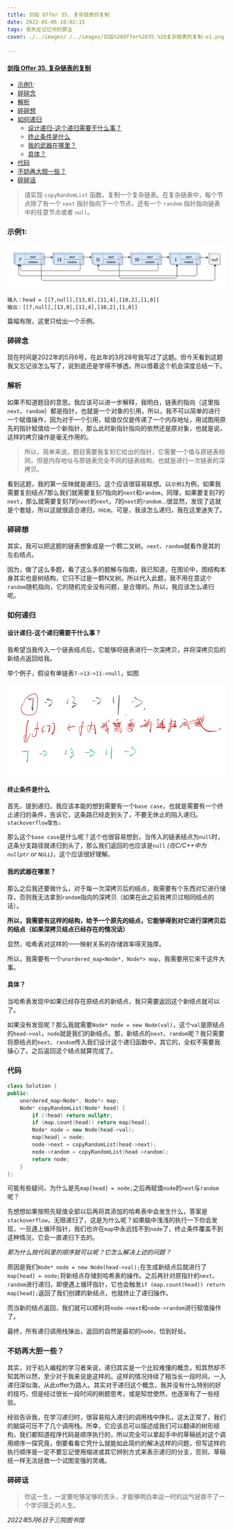 ```yaml
---
title: 剑指 Offer 35. 复杂链表的复制
date: 2022-05-06 10:02:15
tags: 丢失在记忆中的算法
cover: ./../images/./../images/剑指%20Offer%2035.%20复杂链表的复制-e1.png

---
```

#### [剑指 Offer 35. 复杂链表的复制](https://leetcode.cn/problems/fu-za-lian-biao-de-fu-zhi-lcof/)

- [示例1:](#示例1)
- [碎碎念](#碎碎念)
- [解析](#解析)
- [碎碎想](#碎碎想)
- [如何递归](#如何递归)
  - [设计递归-这个递归需要干什么事？](#设计递归-这个递归需要干什么事)
  - [终止条件是什么](#终止条件是什么)
  - [我的武器在哪里？](#我的武器在哪里)
  - [具体？](#具体)
- [代码](#代码)
- [不妨再大胆一些？](#不妨再大胆一些)
- [碎碎话](#碎碎话)

> 请实现 `copyRandomList` 函数，复制一个复杂链表。在复杂链表中，每个节点除了有一个 `next` 指针指向下一个节点，还有一个 `random` 指针指向链表中的任意节点或者 `null`。

### 示例1:

![e1](./../images/剑指%20Offer%2035.%20复杂链表的复制-e1.png)

```
输入：head = [[7,null],[13,0],[11,4],[10,2],[1,0]]
输出：[[7,null],[13,0],[11,4],[10,2],[1,0]]
```

篇幅有限，这里只给出一个示例。

### 碎碎念

现在时间是2022年的5月6号，在此年的3月28号我写过了这题。但今天看到这题我又忘记该怎么写了，说到底还是学得不够透。所以借着这个机会深度总结一下。

### 解析

如果不知道题目的意思。我应该可以进一步解释，我明白，链表的指向（这里指`next`、`random`）都是指针，也就是一个对象的引用，所以，我不可以简单的进行一个赋值操作，因为对于一个引用，赋值仅仅是传递了一个内存地址，用试图用原先的指针赋值给一个新指针，那么此时新指针指向的依然还是原对象，也就是说，这样的拷贝操作是毫无作用的。

> 所以，简单来说，题目需要我复刻它给出的指针，它需要一个值与原链表相同，但是内存地址与原链表完全不同的链表结构，也就是进行一次链表的深拷贝。

看到这题，我的第一反映就是递归。这个应该很容易联想。以`示例1`为例，如果我需要复刻结点7那么我们就需要复刻7指向的`next`和`random`，同理，如果要复刻7的`next`，那么就需要复刻7的`next`的`next`，7的`next`的`random`...很显然，发现了这就是个套娃，所以这就很适合递归，nice。可是，我该怎么递归，我在这里迷失了。

### 碎碎想

其实，我可以把这题的链表想象成是一个颗二叉树。`next`、`random`就看作是其的左右结点。

因为，做了这么多题，看了这么多的题解与指南，我已知道，在图论中，图结构本身其实也是树结构，它只不过是一颗N叉树。所以代入此题，我不用在意这个`random`随机指向，它的随机完全没有问题，是合理的。所以，我应该怎么递归呢。

### 如何递归

#### 设计递归-这个递归需要干什么事？

我希望当我传入一个链表结点后，它能够将链表进行一次深拷贝，并将深拷贝后的新结点返回给我。

举个例子，假设有单链表`7->13->11->null`，如图

![DFC2850DF3C5D15432E9CF490884CAE9](./../images/剑指%20Offer%2035.%20复杂链表的复制-1.png)

#### 终止条件是什么

首先，提到递归，我应该本能的想到需要有一个`base case`，也就是需要有一个终止递归的条件，告诉它，这条路已经走到头了，不要无休止的陷入递归。`stackoverflow警告⚠️`

那么这个`base case`是什么呢？这个也很容易想到，当传入的链表结点为`null`时，这条分支路径就递归到头了，那么我们返回的也应该是`null` *(在C/C++中为`nullptr` or `NULL`)*，这个应该很好理解。

#### 我的武器在哪里？

那么之后我还要做什么，对于每一次深拷贝后的结点，我需要有个东西对它进行储存，否则我无法拿到`random`指向的深拷贝（如果在此之前我拷贝过相同结点的话）。

**所以，我需要有这样的结构，给予一个原先的结点，它能够得到对它进行深拷贝后的结点（如果深拷贝结点已经存在的情况话）**

显然，哈希表对这样的一一映射关系的存储效率得天独厚。

所以，我需要有一个`unordered_map<Node*, Node*> map`，我需要用它来干这件大事。

#### 具体？

当哈希表发现中如果已经存在原结点的新结点，我只需要返回这个新结点就可以了。

如果没有发现呢？那么我就需要`Node* node = new Node(val)`，这个`val`是原结点的`head->val`，`node`就是我们的新结点。那，新结点的`next`、`random`呢？我只需要将原结点的`next`、`random`传入我们设计这个递归函数中，其它的，全权不需要我操心了。之后返回这个结点就算完成了。

### 代码

```C++
class Solution {
public:
    unordered_map<Node*, Node*> map;
    Node* copyRandomList(Node* head) {
        if (!head) return nullptr;
        if (map.count(head)) return map[head];
        Node* node = new Node(head->val);
        map[head] = node;
        node->next = copyRandomList(head->next);
        node->random = copyRandomList(head->random);
        return node;
    }
};
```

可能有些疑问，为什么是先`map[head] = node;`之后再赋值`node`的`next`与`random`呢？

先想想如果按照先赋值全部以后再将其添加的哈希表中会发生什么，答案是`stackoverflow`，无限递归了，这是为什么呢？如果脑中浅浅的执行一下你会发现，一旦遇上循环指针，我们也许在`map`中永远找不到`node`了，终止条件覆盖不到这种情况，它会一直递归下去的。

*那为什么按代码里的顺序就可以呢？它怎么解决上述的问题？*

原因是我们`Node* node = new Node(head->val);`在生成新结点后就进行了`map[head] = node;`将新结点存储到哈希表的操作。之后再针对原指针的`next`、`random`进行递归，即便遇上循环指针，它也会触发`if (map.count(head)) return map[head];`返回了我们创建的新结点，也就终止了递归操作。

而当新的结点返回，我们就可以顺利将`node->next`和`node->random`进行赋值操作了。

最终，所有递归调用栈弹出，返回的自然是最初的`node`，恰到好处。

### 不妨再大胆一些？

其实，对于初入编程的学习者来说，递归其实是一个比较难懂的概念，知其然却不知其所以然，至少对于我来说是这样的。这样的情况持续了相当长一段时间，一入递归深似海，从此offer为路人。其实对于递归这个概念，我并没有什么特别的好的技巧，但是经过很长一段时间的刷题思考，或是知觉使然，也逐渐有了一些经验。

经验告诉我，在学习递归时，很容易陷入递归的调用栈中挣扎，这太正常了，我们的脑袋可压不了几个调用栈。所幸，它应该总可以描述成我们可以翻译的树形结构，我们都知道程序代码是顺序执行的，所以完全可以拿起手中的草稿纸对这个调用顺序一探究竟，倒要看看它凭什么就能如此简约的解决这样的问题，但写这样的执行顺序是一定不要忘记使用缩进或其它辨别方式来表示递归的分支，否则，草稿纸一样无法拯救一个试图变强的灵魂。

### 碎碎话

> 你这一生，一定要吃够足够的苦头，才能够明白幸运一时的运气拯救不了一个学识匮乏的人生。

*2022年5月6日于三院图书馆*